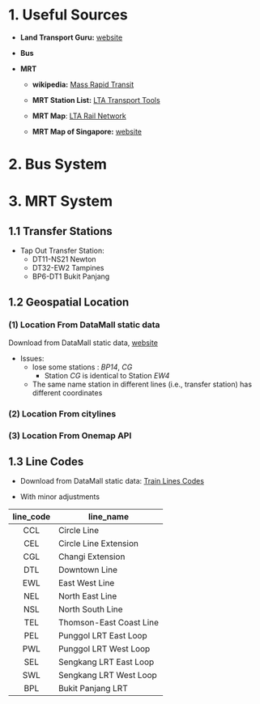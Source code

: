 #  1. Useful Sources


- **Land Transport Guru:** [website](https://landtransportguru.net)

- **Bus**


- **MRT**

  - **wikipedia:** [Mass Rapid Transit](en.wikipedia.org/wiki/Mass_Rapid_Transit_(Singapore))

  - **MRT Station List:** [LTA Transport Tools](lta.gov.sg/content/ltagov/en/map/train.html)

  - **MRT Map**: [LTA Rail Network](https://www.lta.gov.sg/content/ltagov/en/getting_around/public_transport/rail_network.html)

  - **MRT Map of Singapore:** [website](https://mrtmapsingapore.com/)


# 2. Bus System



# 3. MRT System

## 1.1 Transfer Stations

- Tap Out Transfer Station:
  - DT11-NS21 Newton
  - DT32-EW2 Tampines
  - BP6-DT1 Bukit Panjang

## 1.2 Geospatial Location

### (1) Location From DataMall static data

Download from DataMall static data, [website](https://datamall.lta.gov.sg/content/dam/datamall/datasets/Geospatial/TrainStation.zip)

- Issues:
  - lose some stations : *BP14*, *CG*
    - Station *CG* is identical to Station *EW4*
  - The same name station in different lines (i.e., transfer station) has different coordinates

### (2) Location From citylines

### (3)  Location From Onemap API




## 1.3 Line Codes

- Download from DataMall static data: [Train Lines Codes](https://datamall.lta.gov.sg/content/dam/datamall/datasets/PublicTransportRelated/Train%20Line%20Codes.zip)

- With minor adjustments

| line_code | line_name               |
| :-------: | ----------------------- |
|    CCL    | Circle Line             |
|    CEL    | Circle Line Extension   |
|    CGL    | Changi Extension        |
|    DTL    | Downtown Line           |
|    EWL    | East West Line          |
|    NEL    | North East Line         |
|    NSL    | North South Line        |
|    TEL    | Thomson-East Coast Line |
|    PEL    | Punggol LRT East Loop   |
|    PWL    | Punggol LRT West Loop   |
|    SEL    | Sengkang LRT East Loop  |
|    SWL    | Sengkang LRT West Loop  |
|    BPL    | Bukit Panjang LRT       |